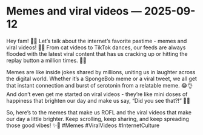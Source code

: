 # Memes and viral videos — 2025-09-12

Hey fam! 💁‍♀️ Let’s talk about the internet’s favorite pastime - memes and viral videos! 🤳🔥 From cat videos to TikTok dances, our feeds are always flooded with the latest viral content that has us cracking up or hitting the replay button a million times. 🤣💥

Memes are like inside jokes shared by millions, uniting us in laughter across the digital world. Whether it’s a SpongeBob meme or a viral tweet, we all get that instant connection and burst of serotonin from a relatable meme. 😂👌 And don’t even get me started on viral videos - they’re like mini doses of happiness that brighten our day and make us say, “Did you see that?!” 🙌🎥

So, here’s to the memes that make us ROFL and the viral videos that make our day a little brighter. Keep scrolling, keep sharing, and keep spreading those good vibes! ✨👀 #Memes #ViralVideos #InternetCulture